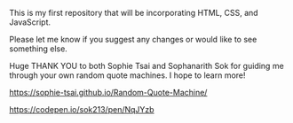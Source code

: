 This is my first repository that will be incorporating HTML, CSS, and JavaScript.

Please let me know if you suggest any changes or would like to see something else.

Huge THANK YOU to both Sophie Tsai and Sophanarith Sok for guiding me through your own random quote machines. I hope to learn more!

https://sophie-tsai.github.io/Random-Quote-Machine/

https://codepen.io/sok213/pen/NqJYzb
